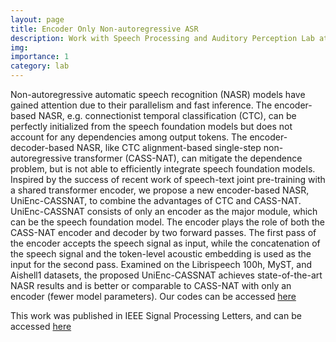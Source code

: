 ```yaml
---
layout: page
title: Encoder Only Non-autoregressive ASR 
description: Work with Speech Processing and Auditory Perception Lab at UCLA
img: 
importance: 1
category: lab
---
```


Non-autoregressive automatic speech recognition (NASR) models have gained attention due to their parallelism and fast inference. The encoder-based NASR, e.g. connectionist temporal classification (CTC), can be perfectly initialized from the speech foundation models but does not account for any dependencies among output tokens. The encoder-decoder-based NASR, like CTC alignment-based single-step non-autoregressive transformer (CASS-NAT), can mitigate the dependence problem, but is not able to efficiently integrate speech foundation models. Inspired by the success of recent work of speech-text joint pre-training with a shared transformer encoder, we propose a new encoder-based NASR, UniEnc-CASSNAT, to combine the advantages of CTC and CASS-NAT. UniEnc-CASSNAT consists of only an encoder as the major module, which can be the speech foundation model. The encoder plays the role of both the CASS-NAT encoder and decoder by two forward passes. The first pass of the encoder accepts the speech signal as input, while the concatenation of the speech signal and the token-level acoustic embedding is used as the input for the second pass. Examined on the Librispeech 100h, MyST, and Aishell1 datasets, the proposed UniEnc-CASSNAT achieves state-of-the-art NASR results and is better or comparable to CASS-NAT with only an encoder (fewer model parameters). Our codes can be accessed <a href="https://github.com/balaji1312/cassnat_asr_public"> here</a>

This work was published in IEEE Signal Processing Letters, and can be accessed <a href="https://ieeexplore.ieee.org/stamp/stamp.jsp?arnumber=10432927"> here</a>